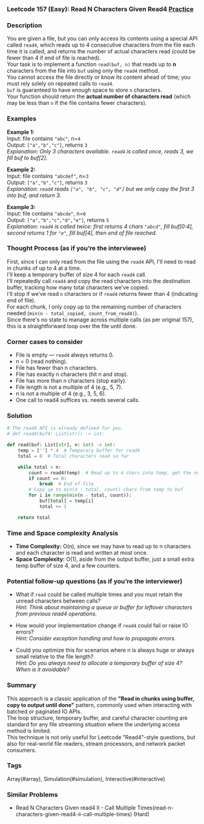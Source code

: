 ### Leetcode 157 (Easy): Read N Characters Given Read4 [Practice](https://leetcode.com/problems/read-n-characters-given-read4)

### Description  
You are given a file, but you can only access its contents using a special API called `read4`, which reads up to 4 consecutive characters from the file each time it is called, and returns the number of actual characters read (could be fewer than 4 if end of file is reached).  
Your task is to implement a function `read(buf, n)` that reads up to **n** characters from the file into `buf` using only the `read4` method.  
You cannot access the file directly or know its content ahead of time; you must rely solely on repeated calls to `read4`.  
`buf` is guaranteed to have enough space to store `n` characters.  
Your function should return the **actual number of characters read** (which may be less than `n` if the file contains fewer characters).

### Examples  

**Example 1:**  
Input: file contains `"abc"`, n=`4`  
Output: `["a","b","c"]`, returns `3`  
*Explanation: Only 3 characters available. `read4` is called once, reads 3, we fill buf to buf[2].*

**Example 2:**  
Input: file contains `"abcdef"`, n=`3`  
Output: `["a","b","c"]`, returns `3`  
*Explanation: `read4` reads `["a", "b", "c", "d"]` but we only copy the first 3 into buf, and return 3.*

**Example 3:**  
Input: file contains `"abcde"`, n=`6`  
Output: `["a","b","c","d","e"]`, returns `5`  
*Explanation: `read4` is called twice: first returns 4 chars `"abcd"`, fill buf[0:4], second returns 1 for `"e"`, fill buf[4], then end of file reached.*


### Thought Process (as if you’re the interviewee)  
First, since I can only read from the file using the `read4` API, I'll need to read in chunks of up to 4 at a time.  
I'll keep a temporary buffer of size 4 for each `read4` call.  
I'll repeatedly call `read4` and copy the read characters into the destination buffer, tracking how many total characters we've copied.  
I'll stop if we've read `n` characters or if `read4` returns fewer than 4 (indicating end of file).  
For each chunk, I only copy up to the remaining number of characters needed (`min(n - total_copied, count_from_read4)`).  
Since there's no state to manage across multiple calls (as per original 157), this is a straightforward loop over the file until done.


### Corner cases to consider  
- File is empty — `read4` always returns 0.
- n = 0 (read nothing).
- File has fewer than n characters.
- File has exactly n characters (hit n and stop).
- File has more than n characters (stop early).
- File length is not a multiple of 4 (e.g., 5, 7).
- n is not a multiple of 4 (e.g., 3, 5, 6).
- One call to read4 suffices vs. needs several calls.


### Solution

```python
# The read4 API is already defined for you.
# def read4(buf4: List[str]) -> int:

def read(buf: List[str], n: int) -> int:
    temp = [''] * 4  # Temporary buffer for read4
    total = 0  # Total characters read so far

    while total < n:
        count = read4(temp)  # Read up to 4 chars into temp, get the number of chars actually read
        if count == 0:
            break  # End of file
        # Copy up to min(n - total, count) chars from temp to buf
        for i in range(min(n - total, count)):
            buf[total] = temp[i]
            total += 1

    return total
```

### Time and Space complexity Analysis  

- **Time Complexity:** O(n), since we may have to read up to n characters and each character is read and written at most once.
- **Space Complexity:** O(1), aside from the output buffer, just a small extra temp buffer of size 4, and a few counters.


### Potential follow-up questions (as if you’re the interviewer)  

- What if `read` could be called multiple times and you must retain the unread characters between calls?  
  *Hint: Think about maintaining a queue or buffer for leftover characters from previous read4 operations.*

- How would your implementation change if `read4` could fail or raise IO errors?  
  *Hint: Consider exception handling and how to propagate errors.*

- Could you optimize this for scenarios where n is always huge or always small relative to the file length?  
  *Hint: Do you always need to allocate a temporary buffer of size 4? When is it avoidable?*


### Summary
This approach is a classic application of the **"Read in chunks using buffer, copy to output until done"** pattern, commonly used when interacting with batched or paginated IO APIs.  
The loop structure, temporary buffer, and careful character counting are standard for any file streaming situation where the underlying access method is limited.  
This technique is not only useful for Leetcode "Read4"-style questions, but also for real-world file readers, stream processors, and network packet consumers.

### Tags
Array(#array), Simulation(#simulation), Interactive(#interactive)

### Similar Problems
- Read N Characters Given read4 II - Call Multiple Times(read-n-characters-given-read4-ii-call-multiple-times) (Hard)